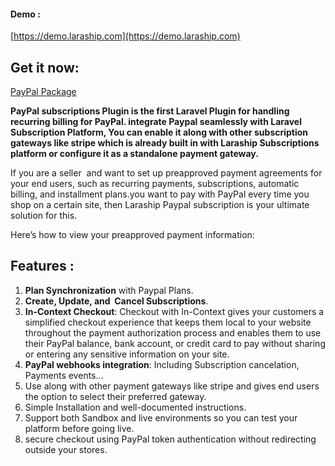 
#### Demo :

[https://demo.laraship.com](https://demo.laraship.com)

## Get it now:

[PayPal Package](https://www.laraship.com/product/paypal-subscriptions/)

**PayPal subscriptions Plugin is the first Laravel Plugin for handling recurring billing for PayPal. integrate Paypal seamlessly with Laravel Subscription Platform, You can enable it along with other subscription gateways like stripe which is already built in with Laraship Subscriptions platform or configure it as a standalone payment gateway.**

If you are a seller  and want to set up preapproved payment agreements for your end users, such as recurring payments, subscriptions, automatic billing, and installment plans.you want to pay with PayPal every time you shop on a certain site, then Laraship Paypal subscription is your ultimate solution for this.

<div>

<div>

Here’s how to view your preapproved payment information:

</div>

</div>

## Features :

1.  **Plan Synchronization** with Paypal Plans.
2.  **Create, Update, and  Cancel Subscriptions**.
3.  **In-Context Checkout**: Checkout with In-Context gives your customers a simplified checkout experience that keeps them local to your website throughout the payment authorization process and enables them to use their PayPal balance, bank account, or credit card to pay without sharing or entering any sensitive information on your site.
4.  **PayPal webhooks integration**: Including Subscription cancelation, Payments events…
5.  Use along with other payment gateways like stripe and gives end users the option to select their preferred gateway.
6.  Simple Installation and well-documented instructions.
7.  Support both Sandbox and live environments so you can test your platform before going live.
8.  secure checkout using PayPal token authentication without redirecting outside your stores.


